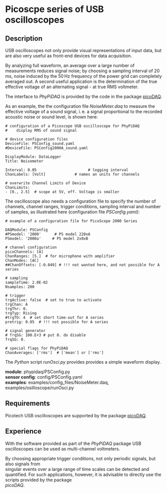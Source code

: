 # Picoscpe series of USB oscilloscopes 

## Description

 USB  oscilloscopes not only provide visual representations of input data, but are also very useful as front-end devices for data acquisition. 
 
By analyzing full waveform, an average over a large number of measurements reduces
signal noise; by choosing a sampling interval of 20 ms, noise induced by the 50 Hz 
frequency of the power grid can completely averaged out. 
A second useful application is the determination of the true effective voltage of an alternating signal - at true RMS voltmeter. 

The interface to *PhyPiDAQ* is provided by the code in the package 
[picoDAQ](https://github.com/GuenterQuast/picoDAQ).


As an example, the the configuration file *NoiseMeter.daq*  to measure the effective 
voltage of a sound signal, i. e. a signal proportional to the recorded  acoustic noise or 
sound level, is shown here: 

```
# configuration of a Picoscope USB oscilloscope for PhyPiDAQ 
#    display RMS of sound signal

# device configuration files 
DeviceFile: PSConfig_sound.yaml         
#DeviceFile: PSConfig2000A_sound.yaml         

DisplayModule: DataLogger
Title: Noisemeter

Interval: 0.05                       # logging interval         
ChanLabels: [Volt]             # names an units for channels 

# overwrite Channel Limits of Device 
ChanLimits: 
- [0., 2.5]  # scope at 5V, eff. Voltage is smaller
```

The oscilloscope also needs a configuration file to specify the number of channels, 
channel ranges, trigger conditions, sampling interval and number of samples, 
as illustrated here (configuration file *PSConfig.yaml)*:
```
# example of a configuration file for PicoScope 2000 Series

DAQModule: PSConfig         
#PSmodel: '2000'      # PS model 220xA
PSmodel: '2000a'     # PS model 2x0xB

# channel configuration 
picoChannels: [A]
ChanRanges: [5.]  # for microphone with amplifier
ChanModes: [AC]
##ChanOffsets: [-0.049] # !!! not wanted here, and not possible for A series

# sampling
sampleTime: 2.0E-02
Nsamples: 200

# trigger
trgActive: false  # set to true to activate
trgChan: A
trgThr: 0.
trgTyp: Rising
#trgTO: 4  # set short time-out for A series
pretrig: 0.05  # !!! not possible for A series

# signal generator 
# frqSG: 100.E+3 # put 0. do disable
frqSG: 0. 

# special flags for PhyPiDAQ
ChanAverages: ['rms']  # ['mean'] or ['rms']
```

The *Python* script *runOsci.py* provides provides a simple waveform display. 

**module**:   phypidaq/PSConfig.py  
**sensor config**: config/PSConfig.yaml  
**examples**: examples/config_files/NoiseMeter.daq, examples/osilloscope/runOsci.py

## Requirements

Picotech USB oscilloscopes are supported by the package [picoDAQ](https://github.com/GuenterQuast/picoDAQ).


## Experience

With the software provided as part of the *PhyPiDAQ* package USB oscilloscopes can be used as multi-channel voltmeters. 

By choosing appropriate trigger conditions, not only periodic signals, but also signals from  
singular events over a large range of time scales can be detected and quantified.  For such applications, however, it is advisable to directly use the scripts provided by the package  
*picoDAQ*.
